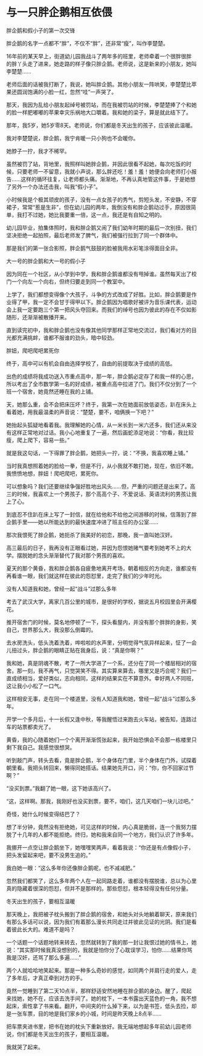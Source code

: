 # 与一只胖企鹅相互依偎

胖企鹅和假小子的第一次交锋 

胖企鹅的名字一点都不“胖”，不仅不“胖”，还非常“瘦”，叫作李楚楚。 

16年前的某天早上，街道幼儿园我战斗了两年多的班里，老师牵着一个很胖很胖的胖丫头走了进来，她走路的样子像只胖企鹅。老师说，这是新来的小朋友，她叫李楚楚…… 

老师后面的话被我打断了，我说，她叫胖企鹅。其他小朋友一阵哄笑，李楚楚比苹果还圆润饱满的小脸一红，忽然“哇”一声哭了。 

那天，我因为乱给小朋友起绰号被罚站，而在我被罚站的时候，李楚楚捧了个和她的脸一样肥嘟嘟的苹果幸灾乐祸地大口嚼着。我和她的梁子，算是就此结下了。 

那年，我5岁，她5岁零8天。老师说，你们都是冬天出生的孩子，应该彼此温暖。 

我对李楚楚说，胖企鹅，我宁肯暖一只小狗也不会暖你。 

她脖子一拧，我才不稀罕。 

虽然被罚了站，背地里，我照样叫她胖企鹅，并因此很看不起她，每次吃饭的时候，只要老师一不留意，我就小声说，那么胖还吃！羞！羞！她便会向老师打小报告……这样的循环往复，让老师都头痛。渐渐地，不再认真地管这件事，于是她想了另外一个办法还击我，叫我“假小子”。 

小时候我是个极其顽皮的孩子，没有一点女孩子的秀气，剪短头发，不安静，不穿裙子，常常“惹是生非”，但在幼儿园的两年，我倒没有和胖企鹅动过手，原因很简单，我打不过她，她比我要重一倍，这一点，我还是有自知之明的。 

幼儿园毕业，拍集体照时，我和胖企鹅又闹了我们幼年时期的最后一次别扭，我们坚决拒绝一起拍照，最后老师发了脾气，我们被强行拉到了同一个群体中。 

那是我们的第一张合影照，胖企鹅气鼓鼓的脸被我用水彩笔涂得面目全非。 

大一号的胖企鹅和大一号的假小子 

因为同在一个社区，从小学到中学，我和胖企鹅谁都没有甩掉谁。虽然每天出了校门一个向左一个向右，但终归要走到同一个教室中。 

上学了，我们都想变得像个大孩子，斗争的方式改成了好胜。比如，胖企鹅要是作业得了甲，我一定不会甘于得甲以下。胖企鹅因为唱歌好被评为音乐课代表，运动会上我一定要跑三个第一把风头夺回来。而我们的绰号也因为彼此的存在不仅如影随形，还渐渐被散播开来。 

直到读完初中，我和胖企鹅也没有像其他同学那样正常地交流过，我们看对方的目光都充满挑衅，谁都不服谁的劲头，暗中较劲。 

胖妞，爬吧爬吧累死你 

终于，高中可以有机会自由选择学校了，自由的前提取决于成绩的高低。 

出色的成绩将我成功送入市重点高中，那一年，胖企鹅必定存了和我一样的心思，所以考出了全市数学第一名的好成绩，被重点高中拉进了门。我们不仅分到了一个班一个宿舍，她竟然还睡在我的上铺。 

天，她那么重，会不会把床压坏？终于，我第一次在她面前放低姿态，趴在床头上看着她，用我最温柔的声音说：“楚楚，要不，咱俩换一下吧？” 

她抬起头狐疑地看着我。我理解她的心情，从一米长到一米六还多，我们还从来没有这样正常地对过话。我小心地重复了一遍，然后画蛇添足地说：“你看，我比较瘦，爬上爬下，容易一些。” 

就是我这句话，一下得罪了胖企鹅，她把头一拧，说：“不换，我喜欢睡上铺。” 

当时我真想照着她的脸给一拳，但是不行，从小我就不敢打她，现在，依旧不敢。我愤愤地想，胖妞！爬吧爬吧，累死你。 

可以想象吗？我们还要继续争强好胜地出风头……但，严重的问题还是出来了。高三的时候，我喜欢上一个男孩子，那个高高个子、不爱说话、英语流利的男孩让我上了心。 

到底忍不住趴在床上写了一封信，就在给他和不给他之间游移的时候，信落到了胖企鹅手里——她以所能达到的最快速度冲进了班主任的办公室…… 

那次我恨死了胖企鹅，她扼杀了我美好的初恋，那晚，我一直叫她汉奸。 

高三最后的日子，我再没有正眼看过她，并因为怨恨她赌气要考到她考不上的大学。摆脱她的念头渐渐替代了我对那个男孩的喜欢。 

夏天的那个黄昏，我和胖企鹅各自疲惫地离开考场，朝着相反的方向走，谁都没有再看谁一眼，我们就这样在彼此的怨怼里，走完了我们的少年时光。 

没有人知道我和她，曾经一起“战斗”过那么多年 

考去了武汉大学，离家几百公里的城市，是很好的学校，据说五月校园里会开满樱花。 

推开宿舍门的时候，莫名地停顿了一下，探头看屋内，并没有那个胖胖的身影，笑自己，世界那么大，我没那么倒霉的。 

去水房洗头，低头洗着洗着，哗啦啦的水声里，分明觉得气氛异样起来，怔了一会儿扭过头，胖企鹅的眼睛正贴在我身后，说：“真是你啊？” 

我和她，真是阴魂不散，考了一所大学进了一个系，还分在了同一个楼层相对的宿舍。那一刻，我不再气，只觉哭笑不得。其实算来算去，哪里又是巧合呢？我们一直成绩相当，爱好类似，志向相同，这样的结果实在不算意外。幸好两人不同班，这让我小小松了一口气。 

这样相安无事，走在同一个楼道里，没有人知道我和她，曾经一起“战斗”过那么多年。 

开学一个多月后，十一长假又逢中秋，等我醒悟过来跑去火车站，被告知，连路过车的站票都卖光了。 

黄昏，我的心随着她们一个个离开渐渐慌张起来，我开始恐惧会不会那一栋楼里只剩下我自己。我感觉很想哭。 

听到敲门声，转头去看，竟是胖企鹅，半个身体在门里，半个身体在门外，试探着朝里看。我把头转回来，懒得同她搭话。结果她先开口，问：“你，你不回家过节啊？” 

“没买到票。”我翻了她一眼，这下她该高兴了。 

“这，这样啊。那我，我刚好也没买到票，要不，咱们，这几天咱们一块儿过吧。” 

奇怪，她什么时候变得结巴了？ 

想了半分钟，竟然没有拒绝她，可见这样的时候，内心真是脆弱，连一个我努力摆脱了十几年的人都不能拒绝。终归，她和我来自同一个地方，我们认识了许多年。 

我挪开一点空让胖企鹅坐下，她嘿嘿笑两声，看着我说：“你还是有点像假小子，把头发留起来吧，要不没男生追的。” 

我白她一眼：“这么多年你还像胖企鹅呢，也不减减肥。” 

忽然我们都笑了，这么多年两个人在一起同路走着，谁都没有摆脱谁，总以为心里真的隐藏着很深的怨怼，但并不是那样的。那些怨怼，根本轻得没有任何分量。 

冬天出生的孩子，要相互温暖 

那天晚上，我把被子枕头搬到了胖企鹅的宿舍，和她头对头地躺着聊天，原来我们有那么多话可以说，因为我们有着那么漫长共同走过并彼此见证的光阴。我们是看着彼此长大的。难道不是吗？ 

一个话题一个话题地转来转去，忽然就转到了我的那一封让我恨过她的情书上，她说：“其实那时候我真没想别的，我就是怕你分了心耽误学习，怕你……结果你骂我是汉奸，还骂了那么多遍……” 

两个人就哈哈地笑起来。那是一种多么奇妙的感觉，如同两个并肩行走的爱人，走了多年后，才真正牵到对方的手。 

竟然一觉睡到了第二天10点半，那样舒适安然地睡在胖企鹅的身边。醒了，爬起来找她，她不在，应该去洗手间了。她的枕下，一本书露出天蓝色的一角，我不想起床，索性拿了书来看。翻开，中间夹的什么掉下来，以为是书签，低头去捡，却是一张车票，目的地是我们家乡的小城，时间是昨天晚上8点半…… 

把车票夹进书里，把书在她的枕头下重新放好。我无端地想起多年前幼儿园老师说，你们都是冬天出生的孩子，要相互温暖。 

我就哭了起来。